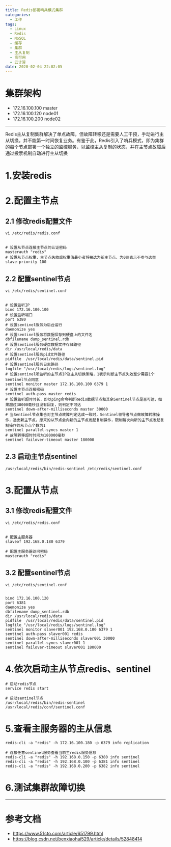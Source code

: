 ```yaml
---
title: Redis部署哨兵模式集群
categories:
  - 工作
tags:
  - Linux
  - Redis
  - NoSQL
  - 缓存
  - 集群
  - 主从复制
  - 高可用
  - 云计算
date: 2020-02-04 22:02:05
---
```


# 集群架构

- 172.16.100.100  master
- 172.16.100.120  node01
- 172.16.100.200  node02

---------

Redis主从复制集群解决了单点故障，但故障转移还是需要人工干预，手动进行主从切换，并不能第一时间恢复业务。有鉴于此，Redis引入了哨兵模式，即为集群的每个节点部署一个独立的监控服务，以监控主从复制的状态，并在主节点故障后通过投票机制自动进行主从切换

# 1.安装redis

# 2.配置主节点

## 2.1 修改redis配置文件

    vi /etc/redis/redis.conf


    # 设置从节点连接主节点的认证密码
    masterauth "redis"
    # 设置从节点权重，主节点失效后权重值最小者将被选为新主节点，为0则表示不参与选举
    slave-priority 100

## 2.2 配置sentinel节点

    vi /etc/redis/sentinel.conf


    # 设置监听IP
    bind 172.16.100.100
    # 设置监听端口
    port 6380
    # 设置sentinel服务为后台运行
    daemonize yes
    # 设置sentinel服务将数据保存到硬盘上的文件名
    dbfilename dump_sentinel.rdb
    # 设置sentinel服务硬盘数据文件存储路径
    dir /usr/local/redis/data
    # 设置sentinel服务pid文件路径
    pidfile  /usr/local/redis/data/sentinel.pid
    # 设置sentinel服务日志路径
    logfile "/usr/local/redis/logs/sentinel.log"
    # 设置sentinel所监听的主节点IP及主从切换策略，1表示判断主节点失效至少需要1个Sentinel节点同意
    sentinel monitor master 172.16.100.100 6379 1
    # 设置主节点连接密码
    sentinel auth-pass master redis
    # 设置监听超时时长，即以ping命令判断Redis数据节点和其余Sentinel节点是否可达，如果超过30000毫秒且没有回复，则判定不可达
    sentinel down-after-milliseconds master 30000
    # 当Sentinel节点集合对主节点故障判定达成一致时，Sentinel领导者节点做故障转移操作，选出新主节点，原来的从节点会向新的主节点发起复制操作，限制每次向新的主节点发起复制操作的从节点个数为1
    sentinel parallel-syncs master 1
    # 故障转移超时时间为180000毫秒
    sentinel failover-timeout master 180000

## 2.3 启动主节点sentinel

    /usr/local/redis/bin/redis-sentinel /etc/redis/sentinel.conf

# 3.配置从节点

## 3.1 修改redis配置文件

    vi /etc/redis/redis.conf


    # 配置主服务器
    slaveof 192.168.0.180 6379

    # 配置主服务器访问密码
    masterauth "redis"

## 3.2 配置sentinel节点

    vi /etc/redis/sentinel.conf


    bind 172.16.100.120
    port 6381
    daemonize yes
    dbfilename dump_sentinel.rdb
    dir /usr/local/redis/data
    pidfile  /usr/local/redis/data/sentinel.pid
    logfile "/usr/local/redis/logs/sentinel.log"
    sentinel monitor slaver001 192.168.0.100 6379 1
    sentinel auth-pass slaver001 redis
    sentinel down-after-milliseconds slaver001 30000
    sentinel parallel-syncs slaver001 1
    sentinel failover-timeout slaver001 180000

# 4.依次启动主从节点redis、sentinel

    # 启动redis节点
    service redis start

    # 启动sentinel节点
    /usr/local/redis/bin/redis-sentinel /usr/local/redis/conf/sentinel.conf

# 5.查看主服务器的主从信息

    redis-cli -a "redis" -h 172.16.100.180 -p 6379 info replication

    # 连接任意sentinel服务查看当前主redis服务信息
    redis-cli -a "redis" -h 192.168.0.150 -p 6380 info sentinel
    redis-cli -a "redis" -h 192.168.0.100 -p 6381 info sentinel
    redis-cli -a "redis" -h 192.168.0.200 -p 6382 info sentinel

# 6.测试集群故障切换

---------

# 参考文档

- https://www.51cto.com/article/651799.html
- https://blog.csdn.net/benxiaohai529/article/details/52848414